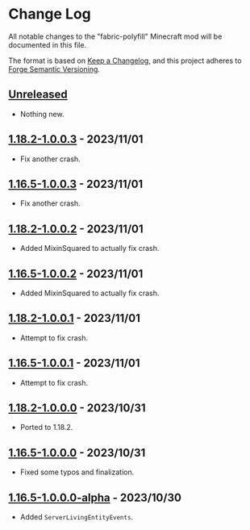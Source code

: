 # Change Log

All notable changes to the "fabric-polyfill" Minecraft mod will be documented in this file.

The format is based on [Keep a Changelog](https://keepachangelog.com/en/1.0.0/),
and this project adheres to [Forge Semantic Versioning](https://mcforge.readthedocs.io/en/latest/gettingstarted/versioning/#versioning).  

## [Unreleased]
- Nothing new.

## [1.18.2-1.0.0.3] - 2023/11/01
- Fix another crash.

## [1.16.5-1.0.0.3] - 2023/11/01
- Fix another crash.

## [1.18.2-1.0.0.2] - 2023/11/01
- Added MixinSquared to actually fix crash.

## [1.16.5-1.0.0.2] - 2023/11/01
- Added MixinSquared to actually fix crash.

## [1.18.2-1.0.0.1] - 2023/11/01
- Attempt to fix crash.

## [1.16.5-1.0.0.1] - 2023/11/01
- Attempt to fix crash.

## [1.18.2-1.0.0.0] - 2023/10/31
- Ported to 1.18.2.

## [1.16.5-1.0.0.0] - 2023/10/31
- Fixed some typos and finalization.

## [1.16.5-1.0.0.0-alpha] - 2023/10/30
- Added `ServerLivingEntityEvents`.

[Unreleased]: https://github.com/Nyphet/fabric-polyfill

[1.18.2-1.0.0.3]: https://github.com/Nyphet/fabric-polyfill/releases/tag/v1.18.2-1.0.0.3
[1.18.2-1.0.0.2]: https://github.com/Nyphet/fabric-polyfill/releases/tag/v1.18.2-1.0.0.2
[1.18.2-1.0.0.1]: https://github.com/Nyphet/fabric-polyfill/releases/tag/v1.18.2-1.0.0.1
[1.18.2-1.0.0.0]: https://github.com/Nyphet/fabric-polyfill/releases/tag/v1.18.2-1.0.0.0

[1.16.5-1.0.0.3]: https://github.com/Nyphet/fabric-polyfill/releases/tag/v1.16.5-1.0.0.3
[1.16.5-1.0.0.2]: https://github.com/Nyphet/fabric-polyfill/releases/tag/v1.16.5-1.0.0.2
[1.16.5-1.0.0.1]: https://github.com/Nyphet/fabric-polyfill/releases/tag/v1.16.5-1.0.0.1
[1.16.5-1.0.0.0]: https://github.com/Nyphet/fabric-polyfill/releases/tag/v1.16.5-1.0.0.0
[1.16.5-1.0.0.0-alpha]: https://github.com/Nyphet/fabric-polyfill/releases/tag/v1.16.5-1.0.0.0-alpha
